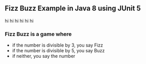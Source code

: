 ## Fizz Buzz Example in Java 8 using JUnit 5
hi hi hi hi hi hi
### Fizz Buzz is a game where
- if the number is divisible by 3, you say Fizz
- if the number is divisible by 5, you say Buzz
- if neither, you say the number
